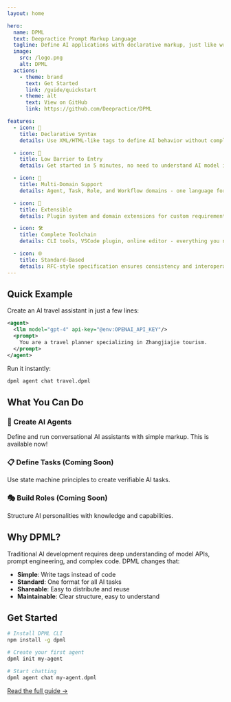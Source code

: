 ```yaml
---
layout: home

hero:
  name: DPML
  text: Deepractice Prompt Markup Language
  tagline: Define AI applications with declarative markup, just like writing HTML
  image:
    src: /logo.png
    alt: DPML
  actions:
    - theme: brand
      text: Get Started
      link: /guide/quickstart
    - theme: alt
      text: View on GitHub
      link: https://github.com/Deepractice/DPML

features:
  - icon: 📝
    title: Declarative Syntax
    details: Use XML/HTML-like tags to define AI behavior without complex programming

  - icon: 🎯
    title: Low Barrier to Entry
    details: Get started in 5 minutes, no need to understand AI model internals

  - icon: 🚀
    title: Multi-Domain Support
    details: Agent, Task, Role, and Workflow domains - one language for all AI scenarios

  - icon: 🔌
    title: Extensible
    details: Plugin system and domain extensions for custom requirements

  - icon: 🛠️
    title: Complete Toolchain
    details: CLI tools, VSCode plugin, online editor - everything you need

  - icon: 🌐
    title: Standard-Based
    details: RFC-style specification ensures consistency and interoperability
---
```


## Quick Example

Create an AI travel assistant in just a few lines:

```xml
<agent>
  <llm model="gpt-4" api-key="@env:OPENAI_API_KEY"/>
  <prompt>
    You are a travel planner specializing in Zhangjiajie tourism.
  </prompt>
</agent>
```

Run it instantly:

```bash
dpml agent chat travel.dpml
```

## What You Can Do

### 🤖 Create AI Agents
Define and run conversational AI assistants with simple markup. This is available now!

### 📋 Define Tasks (Coming Soon)
Use state machine principles to create verifiable AI tasks.

### 🎭 Build Roles (Coming Soon)
Structure AI personalities with knowledge and capabilities.

## Why DPML?

Traditional AI development requires deep understanding of model APIs, prompt engineering, and complex code. DPML changes that:

- **Simple**: Write tags instead of code
- **Standard**: One format for all AI tasks
- **Shareable**: Easy to distribute and reuse
- **Maintainable**: Clear structure, easy to understand

## Get Started

```bash
# Install DPML CLI
npm install -g dpml

# Create your first agent
dpml init my-agent

# Start chatting
dpml agent chat my-agent.dpml
```

[Read the full guide →](/en/guide/quickstart)
